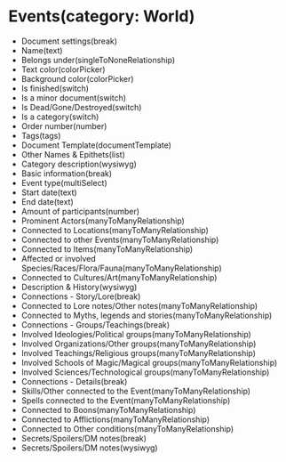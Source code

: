 # Events(category: World)

-   Document settings(break)
-   Name(text)
-   Belongs under(singleToNoneRelationship)
-   Text color(colorPicker)
-   Background color(colorPicker)
-   Is finished(switch)
-   Is a minor document(switch)
-   Is Dead/Gone/Destroyed(switch)
-   Is a category(switch)
-   Order number(number)
-   Tags(tags)
-   Document Template(documentTemplate)
-   Other Names & Epithets(list)
-   Category description(wysiwyg)
-   Basic information(break)
-   Event type(multiSelect)
-   Start date(text)
-   End date(text)
-   Amount of participants(number)
-   Prominent Actors(manyToManyRelationship)
-   Connected to Locations(manyToManyRelationship)
-   Connected to other Events(manyToManyRelationship)
-   Connected to Items(manyToManyRelationship)
-   Affected or involved Species/Races/Flora/Fauna(manyToManyRelationship)
-   Connected to Cultures/Art(manyToManyRelationship)
-   Description & History(wysiwyg)
-   Connections - Story/Lore(break)
-   Connected to Lore notes/Other notes(manyToManyRelationship)
-   Connected to Myths, legends and stories(manyToManyRelationship)
-   Connections - Groups/Teachings(break)
-   Involved Ideologies/Political groups(manyToManyRelationship)
-   Involved Organizations/Other groups(manyToManyRelationship)
-   Involved Teachings/Religious groups(manyToManyRelationship)
-   Involved Schools of Magic/Magical groups(manyToManyRelationship)
-   Involved Sciences/Technological groups(manyToManyRelationship)
-   Connections - Details(break)
-   Skills/Other connected to the Event(manyToManyRelationship)
-   Spells connected to the Event(manyToManyRelationship)
-   Connected to Boons(manyToManyRelationship)
-   Connected to Afflictions(manyToManyRelationship)
-   Connected to Other conditions(manyToManyRelationship)
-   Secrets/Spoilers/DM notes(break)
-   Secrets/Spoilers/DM notes(wysiwyg)
